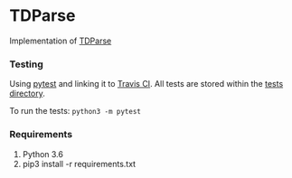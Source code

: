 # TDParse
Implementation of [TDParse](https://aclanthology.coli.uni-saarland.de/papers/E17-1046/e17-1046)


### Testing
Using [pytest](https://docs.pytest.org/en/latest/contents.html) and linking it to [Travis CI](https://travis-ci.org/). All tests are stored within the [tests directory](./tests).

To run the tests:
`python3 -m pytest`

### Requirements
1. Python 3.6
2. pip3 install -r requirements.txt
